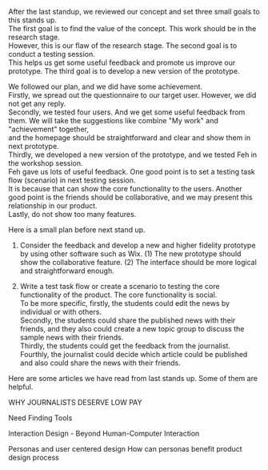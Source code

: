 After the last standup, we reviewed our concept and set three small goals to this stands up.   
The first goal is to find the value of the concept. This work should be in the research stage.   
However, this is our flaw of the research stage. The second goal is to conduct a testing session.   
This helps us get some useful feedback and promote us improve our prototype. The third goal is to develop a new version of the prototype.  

We followed our plan, and we did have some achievement.   
Firstly, we spread out the questionnaire to our target user. However, we did not get any reply.   
Secondly, we tested four users. And we get some useful feedback from them. We will take the suggestions like combine "My work" and "achievement" together,   
and the homepage should be straightforward and clear and show them in next prototype.   
Thirdly, we developed a new version of the prototype, and we tested Feh in the workshop session.   
Feh gave us lots of useful feedback. One good point is to set a testing task flow (scenario) in next testing session.   
It is because that can show the core functionality to the users. Another good point is the friends should be collaborative, and we may present this relationship in our product.   
Lastly, do not show too many features. 

Here is a small plan before next stand up.   

1. Consider the feedback and develop a new and higher fidelity prototype by using other software such as Wix. 
(1) The new prototype should show the collaborative feature.
(2) The interface should be more logical and straightforward enough. 

2. Write a test task flow or create a scenario to testing the core functionality of the product. The core functionality is social.   
To be more specific, firstly, the students could edit the news by individual or with others.   
Secondly, the students could share the published news with their friends, and they also could create a new topic group to discuss the sample news with their friends.   
Thirdly, the students could get the feedback from the journalist.   
Fourthly, the journalist could decide which article could be published and also could share the news with their friends. 



Here are some articles we have read from last stands up. Some of them are helpful.
				
					
WHY JOURNALISTS DESERVE LOW PAY  

Need Finding Tools   

Interaction Design - Beyond Human-Computer Interaction  

Personas and user centered design How can personas benefit product design process

				
			
		

